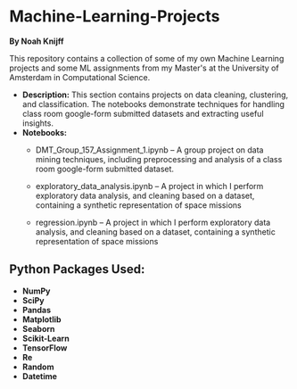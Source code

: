 # Machine-Learning-Projects
**By Noah Knijff**  

This repository contains a collection of some of my own Machine Learning projects and some ML assignments from my Master's at the University of Amsterdam in Computational Science.

- **Description:** This section contains projects on data cleaning, clustering, and classification. The notebooks demonstrate techniques for handling class room google-form submitted datasets and extracting useful insights.
- **Notebooks:**
  - DMT_Group_157_Assignment_1.ipynb – A group project on data mining techniques, including preprocessing and analysis of a class room google-form submitted dataset.

  - exploratory_data_analysis.ipynb – A project in which I perform exploratory data analysis, and cleaning based on a dataset, containing a synthetic representation of space missions

  - regression.ipynb – A project in which I perform exploratory data analysis, and cleaning based on a dataset, containing a synthetic representation of space missions

## Python Packages Used:
- **NumPy**
- **SciPy**
- **Pandas**
- **Matplotlib**
- **Seaborn**
- **Scikit-Learn**
- **TensorFlow**
- **Re**
- **Random**
- **Datetime**

